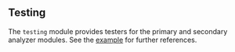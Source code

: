 ## Testing

The `testing` module provides testers for the primary and
secondary analyzer modules. See the [example](../analyzers/example/README.md) for further references.